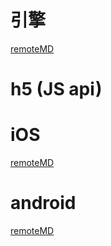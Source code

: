 
# 引擎

[remoteMD](https://raw.githubusercontent.com/zk4/x-engine-module-engine/master/README.md?token=AAHTKQVTPEYVQ6AGZGAAGIC7E6GTE)


# h5 (JS api)

# iOS
[remoteMD](https://raw.githubusercontent.com/zk4/x-engine-module-engine/master/iOS/README.md?token=AAHTKQVSTEYZA6HPISA4HZS7E6GEE)

# android
[remoteMD](https://raw.githubusercontent.com/zk4/x-engine-module-engine/master/android/README.md?token=AAHTKQTMO43CJJOALKIYG7S7E6GQI)
